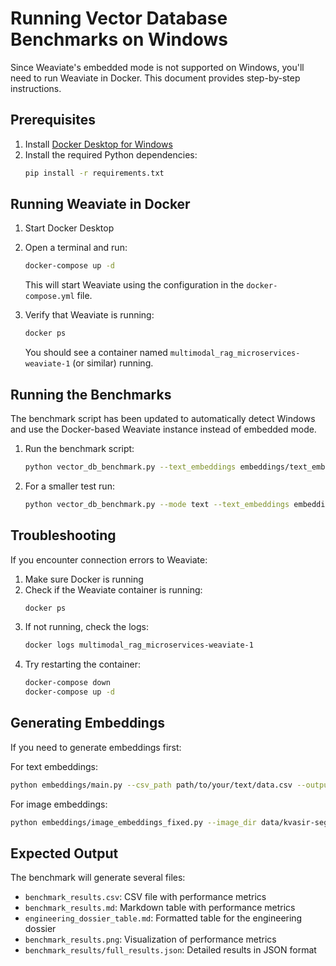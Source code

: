 # Running Vector Database Benchmarks on Windows

Since Weaviate's embedded mode is not supported on Windows, you'll need to run Weaviate in Docker. This document provides step-by-step instructions.

## Prerequisites

1. Install [Docker Desktop for Windows](https://docs.docker.com/desktop/install/windows-install/)
2. Install the required Python dependencies:
   ```bash
   pip install -r requirements.txt
   ```

## Running Weaviate in Docker

1. Start Docker Desktop
2. Open a terminal and run:
   ```bash
   docker-compose up -d
   ```
   This will start Weaviate using the configuration in the `docker-compose.yml` file.

3. Verify that Weaviate is running:
   ```bash
   docker ps
   ```
   You should see a container named `multimodal_rag_microservices-weaviate-1` (or similar) running.

## Running the Benchmarks

The benchmark script has been updated to automatically detect Windows and use the Docker-based Weaviate instance instead of embedded mode.

1. Run the benchmark script:
   ```bash
   python vector_db_benchmark.py --text_embeddings embeddings/text_embeddings.npy --image_embeddings embeddings/image_embeddings.npy
   ```

2. For a smaller test run:
   ```bash
   python vector_db_benchmark.py --mode text --text_embeddings embeddings/text_embeddings.npy --n_queries 10
   ```

## Troubleshooting

If you encounter connection errors to Weaviate:

1. Make sure Docker is running
2. Check if the Weaviate container is running:
   ```bash
   docker ps
   ```
3. If not running, check the logs:
   ```bash
   docker logs multimodal_rag_microservices-weaviate-1
   ```
4. Try restarting the container:
   ```bash
   docker-compose down
   docker-compose up -d
   ```

## Generating Embeddings

If you need to generate embeddings first:

For text embeddings:
```bash
python embeddings/main.py --csv_path path/to/your/text/data.csv --output_path embeddings/text_embeddings.npy
```

For image embeddings:
```bash
python embeddings/image_embeddings_fixed.py --image_dir data/kvasir-seg/Kvasir-SEG/images --mask_dir data/kvasir-seg/Kvasir-SEG/masks --output_path embeddings/image_embeddings.npy --limit 100 --use_hf
```

## Expected Output

The benchmark will generate several files:
- `benchmark_results.csv`: CSV file with performance metrics
- `benchmark_results.md`: Markdown table with performance metrics
- `engineering_dossier_table.md`: Formatted table for the engineering dossier
- `benchmark_results.png`: Visualization of performance metrics
- `benchmark_results/full_results.json`: Detailed results in JSON format 